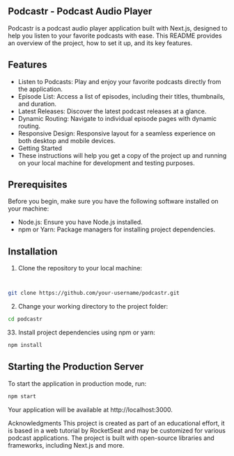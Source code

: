 ## Podcastr - Podcast Audio Player
Podcastr is a podcast audio player application built with Next.js, designed to help you listen to your favorite podcasts with ease. This README provides an overview of the project, how to set it up, and its key features.

## Features
- Listen to Podcasts: Play and enjoy your favorite podcasts directly from the application.
- Episode List: Access a list of episodes, including their titles, thumbnails, and duration.
- Latest Releases: Discover the latest podcast releases at a glance.
- Dynamic Routing: Navigate to individual episode pages with dynamic routing.
- Responsive Design: Responsive layout for a seamless experience on both desktop and mobile devices.
- Getting Started
- These instructions will help you get a copy of the project up and running on your local machine for development and testing purposes.

## Prerequisites
Before you begin, make sure you have the following software installed on your machine:

- Node.js: Ensure you have Node.js installed.
- npm or Yarn: Package managers for installing project dependencies.

## Installation
1. Clone the repository to your local machine:

```bash


git clone https://github.com/your-username/podcastr.git
``` 
2. Change your working directory to the project folder:

```bash
cd podcastr
```
33. Install project dependencies using npm or yarn:

```bash
npm install
```

## Starting the Production Server
To start the application in production mode, run:

```bash
npm start
```

Your application will be available at http://localhost:3000.

Acknowledgments
This project is created as part of an educational effort, it is based in a web tutorial by RocketSeat and may be customized for various podcast applications.
The project is built with open-source libraries and frameworks, including Next.js and more.
